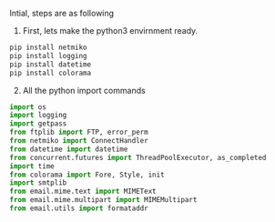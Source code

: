 Intial, steps are as following
1. First, lets make the python3 envirnment ready.
```sh
pip install netmiko    
pip install logging
pip install datetime
pip install colorama
```

2. All the python import commands
```py
import os
import logging
import getpass
from ftplib import FTP, error_perm
from netmiko import ConnectHandler
from datetime import datetime
from concurrent.futures import ThreadPoolExecutor, as_completed
import time
from colorama import Fore, Style, init
import smtplib
from email.mime.text import MIMEText
from email.mime.multipart import MIMEMultipart
from email.utils import formataddr
```
